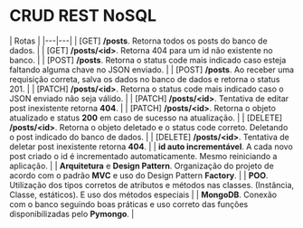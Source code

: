 # CRUD REST NoSQL


| Rotas |
|---|---|
| [GET] **/posts**. Retorna todos os posts do banco de dados. |
| [GET] **/posts/\<id>**. Retorna 404 para um id não existente no banco. |
| [POST] **/posts**. Retorna o status code mais indicado caso esteja faltando alguma chave no JSON enviado. |
| [POST] **/posts**. Ao receber uma requisição correta, salva os dados no banco de dados e retorna o status 201. |
| [PATCH] **/posts/\<id>**. Retorna o status code mais indicado caso o JSON enviado não seja válido. |
| [PATCH] **/posts/\<id>**. Tentativa de editar post inexistente retorna **404**. |
| [PATCH] **/posts/\<id>**. Retorna o objeto atualizado e status **200** em caso de sucesso na atualização. |
| [DELETE] **/posts/\<id>**. Retorna o objeto deletado e o status code correto. Deletando o post indicado do banco de dados. |
| [DELETE] **/posts/\<id>**. Tentativa de deletar post inexistente retorna **404**. |
| **id auto incrementável**. A cada novo post criado o id é incrementado automaticamente. Mesmo reiniciando a aplicação. |
| **Arquitetura** e **Design Pattern**. Organização do projeto de acordo com o padrão **MVC** e uso do Design Pattern **Factory**. |
| **POO**. Utilização dos tipos corretos de atributos e métodos nas classes. (Instância, Classe, estáticos). E uso dos métodos especiais |
| **MongoDB**. Conexão com o banco seguindo boas práticas e uso correto das funções disponibilizadas pelo **Pymongo**. |
